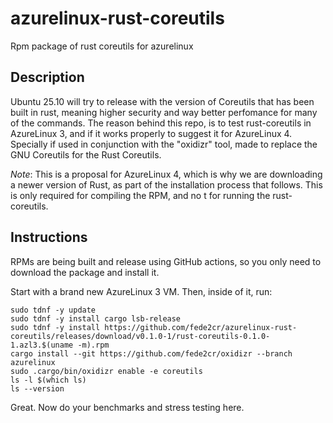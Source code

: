 # azurelinux-rust-coreutils
Rpm package of rust coreutils for azurelinux

## Description

Ubuntu 25.10 will try to release with the version of Coreutils that has been built in rust, meaning higher security and way better perfomance for many of the commands. The reason behind this repo, is to test rust-coreutils in AzureLinux 3, and if it works properly to suggest it for AzureLinux 4. Specially if used in conjunction with the "oxidizr" tool, made to replace the GNU Coreutils for the Rust Coreutils.

*Note*: This is a proposal for AzureLinux 4, which is why we are downloading a newer version of Rust, as part of the installation process that follows. This is only required for compiling the RPM, and no
t for running the rust-coreutils.

## Instructions

RPMs are being built and release using GitHub actions, so you only need to download the package and install it.

Start with a brand new AzureLinux 3 VM. Then, inside of it, run:

```
sudo tdnf -y update
sudo tdnf -y install cargo lsb-release
sudo tdnf -y install https://github.com/fede2cr/azurelinux-rust-coreutils/releases/download/v0.1.0-1/rust-coreutils-0.1.0-1.azl3.$(uname -m).rpm
cargo install --git https://github.com/fede2cr/oxidizr --branch azurelinux
sudo .cargo/bin/oxidizr enable -e coreutils
ls -l $(which ls)
ls --version
```

Great. Now do your benchmarks and stress testing here.
